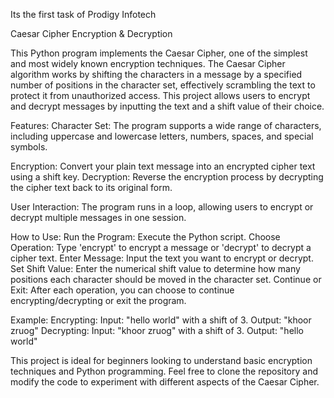 Its the first task of Prodigy Infotech 

Caesar Cipher Encryption & Decryption

This Python program implements the Caesar Cipher,
one of the simplest and most widely known encryption techniques. 
The Caesar Cipher algorithm works by shifting the characters in a message by a specified number of positions in the character set, 
effectively scrambling the text to protect it from unauthorized access. 
This project allows users to encrypt and decrypt messages by inputting the text and a shift value of their choice.

Features: Character Set: The program supports a wide range of characters,
including uppercase and lowercase letters, numbers, spaces, and special symbols.

Encryption: Convert your plain text message into an encrypted cipher text using a shift key.
Decryption: Reverse the encryption process by decrypting the cipher text back to its original form.

User Interaction: The program runs in a loop, allowing users to encrypt or decrypt multiple messages in one session.

How to Use: Run the Program: Execute the Python script.
Choose Operation: Type 'encrypt' to encrypt a message or 'decrypt' to decrypt a cipher text.
Enter Message: Input the text you want to encrypt or decrypt.
Set Shift Value: Enter the numerical shift value to determine how many positions each character should be moved in the character set. 
Continue or Exit: After each operation, you can choose to continue encrypting/decrypting or exit the program.

Example: Encrypting: Input: "hello world" with a shift of 3.
Output: "khoor zruog" Decrypting: Input: "khoor zruog" with a shift of 3.
Output: "hello world"

This project is ideal for beginners looking to understand basic encryption techniques and Python programming.
Feel free to clone the repository and modify the code to experiment with different aspects of the Caesar Cipher.
